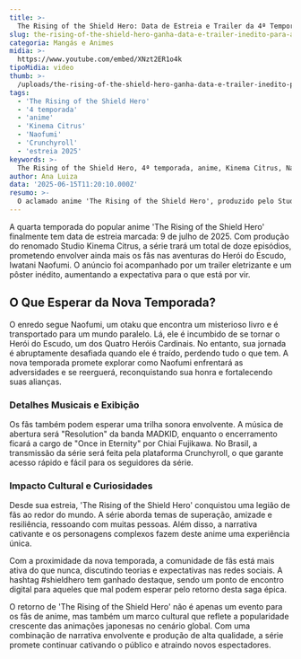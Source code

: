```yaml
---
title: >-
  The Rising of the Shield Hero: Data de Estreia e Trailer da 4ª Temporada Revelados
slug: the-rising-of-the-shield-hero-ganha-data-e-trailer-inedito-para-a-4-temporada
categoria: Mangás e Animes
midia: >-
  https://www.youtube.com/embed/XNzt2ER1o4k
tipoMidia: video
thumb: >-
  /uploads/the-rising-of-the-shield-hero-ganha-data-e-trailer-inedito-para-a-4-temporada-preview.jpg
tags:
  - 'The Rising of the Shield Hero'
  - '4 temporada'
  - 'anime'
  - 'Kinema Citrus'
  - 'Naofumi'
  - 'Crunchyroll'
  - 'estreia 2025'
keywords: >-
  The Rising of the Shield Hero, 4ª temporada, anime, Kinema Citrus, Naofumi, Crunchyroll, estreia 2025
author: Ana Luiza
data: '2025-06-15T11:20:10.000Z'
resumo: >-
  O aclamado anime 'The Rising of the Shield Hero', produzido pelo Studio Kinema Citrus, retorna com sua quarta temporada em 9 de julho de 2025. Um novo trailer e pôster foram lançados para aumentar a expectativa dos fãs.
---
```


A quarta temporada do popular anime 'The Rising of the Shield Hero' finalmente tem data de estreia marcada: 9 de julho de 2025. Com produção do renomado Studio Kinema Citrus, a série trará um total de doze episódios, prometendo envolver ainda mais os fãs nas aventuras do Herói do Escudo, Iwatani Naofumi. O anúncio foi acompanhado por um trailer eletrizante e um pôster inédito, aumentando a expectativa para o que está por vir.

## O Que Esperar da Nova Temporada?

O enredo segue Naofumi, um otaku que encontra um misterioso livro e é transportado para um mundo paralelo. Lá, ele é incumbido de se tornar o Herói do Escudo, um dos Quatro Heróis Cardinais. No entanto, sua jornada é abruptamente desafiada quando ele é traído, perdendo tudo o que tem. A nova temporada promete explorar como Naofumi enfrentará as adversidades e se reerguerá, reconquistando sua honra e fortalecendo suas alianças.

### Detalhes Musicais e Exibição

Os fãs também podem esperar uma trilha sonora envolvente. A música de abertura será "Resolution" da banda MADKID, enquanto o encerramento ficará a cargo de "Once in Eternity" por Chiai Fujikawa. No Brasil, a transmissão da série será feita pela plataforma Crunchyroll, o que garante acesso rápido e fácil para os seguidores da série.

### Impacto Cultural e Curiosidades

Desde sua estreia, 'The Rising of the Shield Hero' conquistou uma legião de fãs ao redor do mundo. A série aborda temas de superação, amizade e resiliência, ressoando com muitas pessoas. Além disso, a narrativa cativante e os personagens complexos fazem deste anime uma experiência única.

Com a proximidade da nova temporada, a comunidade de fãs está mais ativa do que nunca, discutindo teorias e expectativas nas redes sociais. A hashtag #shieldhero tem ganhado destaque, sendo um ponto de encontro digital para aqueles que mal podem esperar pelo retorno desta saga épica.

O retorno de 'The Rising of the Shield Hero' não é apenas um evento para os fãs de anime, mas também um marco cultural que reflete a popularidade crescente das animações japonesas no cenário global. Com uma combinação de narrativa envolvente e produção de alta qualidade, a série promete continuar cativando o público e atraindo novos espectadores.